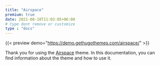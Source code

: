 ```yaml
---
title: "Airspace"
premium: true
date: 2021-08-10T11:02:05+06:00
# type dont remove or customize
type : "docs"
---
```


{{< preview demo="https://demo.gethugothemes.com/airspace/" >}}

Thank you for using the [Airspace](https://gethugothemes.com/themes/airspace-hugo/) theme. In this documentation, you can find information about the theme and how to use it.
